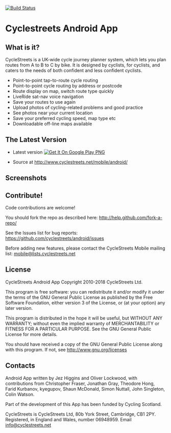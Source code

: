 [![Build Status](https://travis-ci.org/cyclestreets/android.svg?branch=master)](https://travis-ci.org/cyclestreets/android)

# Cyclestreets Android App

## What is it?

CycleStreets is a UK-wide cycle journey planner system, which lets you plan
routes from A to B to C by bike. It is designed by cyclists, for cyclists, and
caters to the needs of both confident and less confident cyclists.

- Point-to-point tap-to-route cycle routing
- Point-to-point cycle routing by address or postcode
- Route display on map, switch route type quickly
- LiveRide sat-nav voice navigation
- Save your routes to use again
- Upload photos of cycling-related problems and good practice
- See photos near your current location
- Save your preferred cycling speed, map type etc
- Downloadable off-line maps available

## The Latest Version

- Latest version
<a href="https://play.google.com/store/apps/details?id=net.cyclestreets" title="Image from pluspng.com"><img src="http://pluspng.com/img-png/get-it-on-google-play-png-get-it-on-google-play-646.png" alt="Get It On Google Play PNG"></a>

- Source at http://www.cyclestreets.net/mobile/android/

## Screenshots

## Contribute!

Code contributions are welcome!

You should fork the repo as described here: http://help.github.com/fork-a-repo/

See the Issues list for bug reports: https://github.com/cyclestreets/android/issues

Before adding new features, please contact the CycleStreets Mobile mailing list:
mobile@lists.cyclestreets.net

## License

CycleStreets Android App Copyright 2010-2018 CycleStreets Ltd.

This program is free software: you can redistribute it and/or modify
it under the terms of the GNU General Public License as published by
the Free Software Foundation, either version 3 of the License, or
(at your option) any later version.

This program is distributed in the hope it will be useful,
but WITHOUT ANY WARRANTY; without even the implied warranty of
MERCHANTABILITY or FITNESS FOR A PARTICULAR PURPOSE. See the
GNU General Public License for more details.

You should have received a copy of the GNU General Public License
along with this program.  If not, see http://www.gnu.org/licenses

## Contacts

Android App written by Jez Higgins and Oliver Lockwood, with contributions
from Christopher Fraser, Jonathan Gray, Theodore Hong, Farid Kurbanov,
kyegupov, Shaun McDonald, Simon Nuttall, John Singleton, Colin Watson.

Part of the development of this App has been funded by Cycling Scotland.

CycleStreets is CycleStreets Ltd, 80b York Street, Cambridge, CB1 2PY.
Registered, in England and Wales, number 06948959.
Email info@cyclestreets.net
